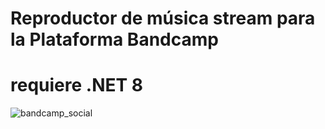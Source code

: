 # Reproductor de música stream para la Plataforma Bandcamp
# requiere .NET 8
![bandcamp_social](https://github.com/user-attachments/assets/e983d197-19fe-4c60-9c33-cea411f7f6dd)
